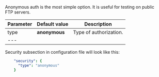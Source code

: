 
 
Anonymous auth is the most simple option. It is useful for testing on public FTP servers.  


|**Parameter**|**Default value**|**Description**|
|:-|:-|-
| type               | **anonymous**                      | Type of authorization.      |
|---

Security subsection in configuration file will look like this: 

```yaml
    "security": {
      "type": "anonymous"
    }
```
